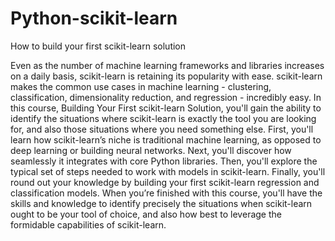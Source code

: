 # Python-scikit-learn
How to build your first scikit-learn solution

Even as the number of machine learning frameworks and libraries increases on a daily basis, scikit-learn is retaining its popularity with ease. scikit-learn makes the common use cases in machine learning - clustering, classification, dimensionality reduction, and regression - incredibly easy. In this course, Building Your First scikit-learn Solution, you'll gain the ability to identify the situations where scikit-learn is exactly the tool you are looking for, and also those situations where you need something else. First, you'll learn how scikit-learn’s niche is traditional machine learning, as opposed to deep learning or building neural networks. Next, you'll discover how seamlessly it integrates with core Python libraries. Then, you'll explore the typical set of steps needed to work with models in scikit-learn. Finally, you'll round out your knowledge by building your first scikit-learn regression and classification models. When you’re finished with this course, you'll have the skills and knowledge to identify precisely the situations when scikit-learn ought to be your tool of choice, and also how best to leverage the formidable capabilities of scikit-learn.

